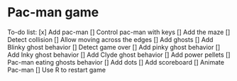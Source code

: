 # Pac-man game

To-do list:
[x] Add pac-man
[] Control pac-man with keys
[] Add the maze
[] Detect collision
[] Allow moving across the edges
[] Add ghosts
[] Add Blinky ghost behavior
[] Detect game over
[] Add pinky ghost behavior
[] Add Inky ghost behavior
[] Add Clyde ghost behavior
[] Add power pellets
[] Pac-man eating ghosts behavior
[] Add dots
[] Add scoreboard
[] Animate Pac-man
[] Use R to restart game
